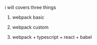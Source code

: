 i will covers three things

1. webpack basic

2. webpack custom

3. webpack + typescript + react + babel